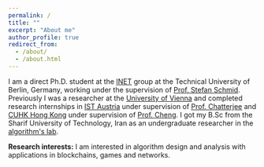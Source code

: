```yaml
---
permalink: /
title: ""
excerpt: "About me"
author_profile: true
redirect_from: 
  - /about/
  - /about.html
---
```


I am a direct Ph.D. student at the <a href="https://www.linkedin.com/company/inet-tuberlin/">INET</a> group at the Technical University of Berlin, Germany, working under the supervision of <a href="https://schmiste.github.io/">Prof. Stefan Schmid</a>.
Previously I was a researcher at the <a href="https://www.univie.ac.at/ct/">University of Vienna</a> and completed research internships in <a href="https://phd.pages.ista.ac.at/isternship/">IST Austria</a> under supervision of <a href="https://pub.ist.ac.at/~kchatterjee/">Prof. Chatterjee</a> and <a href="https://www.summer.cuhk.edu.hk/surp/">CUHK Hong Kong</a> under supervision of <a href="https://www.cse.cuhk.edu.hk/~jcheng/">Prof. Cheng</a>. I got my B.Sc from the Sharif University of Technology, Iran as an undergraduate researcher in the <a href="https://web.archive.org/web/20201202100255/http://algorithms.ce.sharif.edu/members?page=2">algorithm's lab</a>.

<strong>Research interests:</strong> 
I am interested in algorithm design and analysis with applications in blockchains, games and networks.

